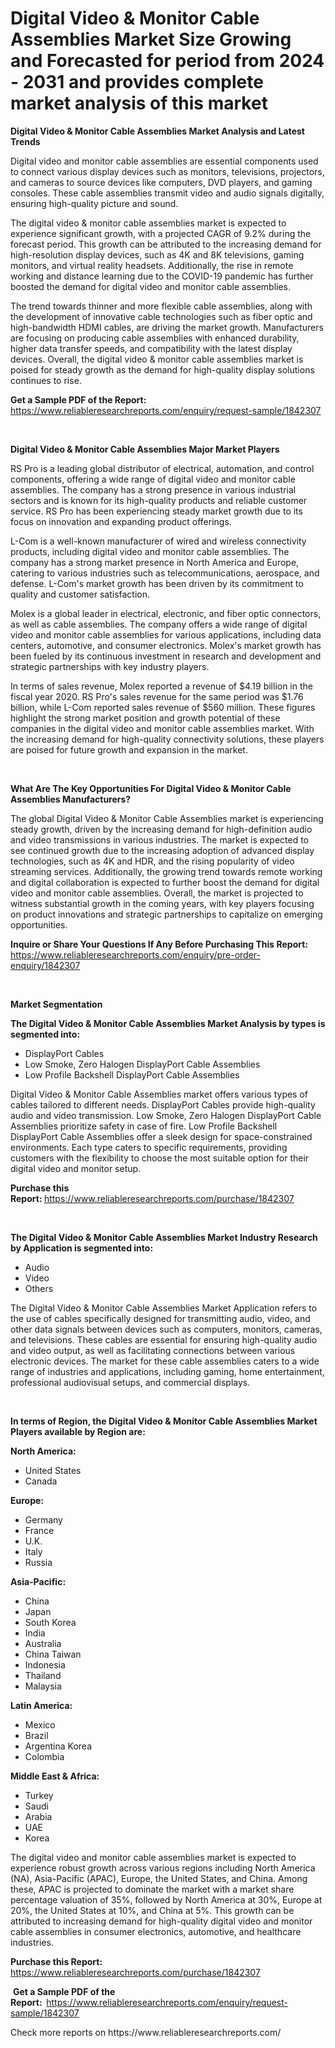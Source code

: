 <p><h1>Digital Video & Monitor Cable Assemblies Market Size Growing and Forecasted for period from 2024 - 2031 and provides complete market analysis of this market</h1></p><p><strong>Digital Video & Monitor Cable Assemblies Market Analysis and Latest Trends</strong></p>
<p><p>Digital video and monitor cable assemblies are essential components used to connect various display devices such as monitors, televisions, projectors, and cameras to source devices like computers, DVD players, and gaming consoles. These cable assemblies transmit video and audio signals digitally, ensuring high-quality picture and sound.</p><p>The digital video & monitor cable assemblies market is expected to experience significant growth, with a projected CAGR of 9.2% during the forecast period. This growth can be attributed to the increasing demand for high-resolution display devices, such as 4K and 8K televisions, gaming monitors, and virtual reality headsets. Additionally, the rise in remote working and distance learning due to the COVID-19 pandemic has further boosted the demand for digital video and monitor cable assemblies.</p><p>The trend towards thinner and more flexible cable assemblies, along with the development of innovative cable technologies such as fiber optic and high-bandwidth HDMI cables, are driving the market growth. Manufacturers are focusing on producing cable assemblies with enhanced durability, higher data transfer speeds, and compatibility with the latest display devices. Overall, the digital video & monitor cable assemblies market is poised for steady growth as the demand for high-quality display solutions continues to rise.</p></p>
<p><strong>Get a Sample PDF of the Report:&nbsp;</strong> <a href="https://www.reliableresearchreports.com/enquiry/request-sample/1842307">https://www.reliableresearchreports.com/enquiry/request-sample/1842307</a></p>
<p>&nbsp;</p>
<p><strong>Digital Video & Monitor Cable Assemblies Major Market Players</strong></p>
<p><p>RS Pro is a leading global distributor of electrical, automation, and control components, offering a wide range of digital video and monitor cable assemblies. The company has a strong presence in various industrial sectors and is known for its high-quality products and reliable customer service. RS Pro has been experiencing steady market growth due to its focus on innovation and expanding product offerings.</p><p>L-Com is a well-known manufacturer of wired and wireless connectivity products, including digital video and monitor cable assemblies. The company has a strong market presence in North America and Europe, catering to various industries such as telecommunications, aerospace, and defense. L-Com's market growth has been driven by its commitment to quality and customer satisfaction.</p><p>Molex is a global leader in electrical, electronic, and fiber optic connectors, as well as cable assemblies. The company offers a wide range of digital video and monitor cable assemblies for various applications, including data centers, automotive, and consumer electronics. Molex's market growth has been fueled by its continuous investment in research and development and strategic partnerships with key industry players.</p><p>In terms of sales revenue, Molex reported a revenue of $4.19 billion in the fiscal year 2020. RS Pro's sales revenue for the same period was $1.76 billion, while L-Com reported sales revenue of $560 million. These figures highlight the strong market position and growth potential of these companies in the digital video and monitor cable assemblies market. With the increasing demand for high-quality connectivity solutions, these players are poised for future growth and expansion in the market.</p></p>
<p>&nbsp;</p>
<p><strong>What Are The Key Opportunities For Digital Video & Monitor Cable Assemblies Manufacturers?</strong></p>
<p><p>The global Digital Video & Monitor Cable Assemblies market is experiencing steady growth, driven by the increasing demand for high-definition audio and video transmissions in various industries. The market is expected to see continued growth due to the increasing adoption of advanced display technologies, such as 4K and HDR, and the rising popularity of video streaming services. Additionally, the growing trend towards remote working and digital collaboration is expected to further boost the demand for digital video and monitor cable assemblies. Overall, the market is projected to witness substantial growth in the coming years, with key players focusing on product innovations and strategic partnerships to capitalize on emerging opportunities.</p></p>
<p><strong>Inquire or Share Your Questions If Any Before Purchasing This Report:</strong> <a href="https://www.reliableresearchreports.com/enquiry/pre-order-enquiry/1842307">https://www.reliableresearchreports.com/enquiry/pre-order-enquiry/1842307</a></p>
<p>&nbsp;</p>
<p><strong>Market Segmentation</strong></p>
<p><strong>The Digital Video & Monitor Cable Assemblies Market Analysis by types is segmented into:</strong></p>
<p><ul><li>DisplayPort Cables</li><li>Low Smoke, Zero Halogen DisplayPort Cable Assemblies</li><li>Low Profile Backshell DisplayPort Cable Assemblies</li></ul></p>
<p><p>Digital Video & Monitor Cable Assemblies market offers various types of cables tailored to different needs. DisplayPort Cables provide high-quality audio and video transmission. Low Smoke, Zero Halogen DisplayPort Cable Assemblies prioritize safety in case of fire. Low Profile Backshell DisplayPort Cable Assemblies offer a sleek design for space-constrained environments. Each type caters to specific requirements, providing customers with the flexibility to choose the most suitable option for their digital video and monitor setup.</p></p>
<p><strong>Purchase this Report:&nbsp;</strong><a href="https://www.reliableresearchreports.com/purchase/1842307">https://www.reliableresearchreports.com/purchase/1842307</a></p>
<p>&nbsp;</p>
<p><strong>The Digital Video & Monitor Cable Assemblies Market Industry Research by Application is segmented into:</strong></p>
<p><ul><li>Audio</li><li>Video</li><li>Others</li></ul></p>
<p><p>The Digital Video & Monitor Cable Assemblies Market Application refers to the use of cables specifically designed for transmitting audio, video, and other data signals between devices such as computers, monitors, cameras, and televisions. These cables are essential for ensuring high-quality audio and video output, as well as facilitating connections between various electronic devices. The market for these cable assemblies caters to a wide range of industries and applications, including gaming, home entertainment, professional audiovisual setups, and commercial displays.</p></p>
<p>&nbsp;</p>
<p><strong>In terms of Region, the Digital Video & Monitor Cable Assemblies Market Players available by Region are:</strong></p>
<p>
    <p> <strong> North America: </strong>
        <ul>
            <li>United States</li>
            <li>Canada</li>
        </ul>
        </p> 
    <p> <strong> Europe: </strong>
        <ul>
            <li>Germany</li>
            <li>France</li>
            <li>U.K.</li>
            <li>Italy</li>
            <li>Russia</li>
        </ul>
        </p> 
    <p> <strong> Asia-Pacific: </strong>
        <ul>
            <li>China</li>
            <li>Japan</li>
            <li>South Korea</li>
            <li>India</li>
            <li>Australia</li>
            <li>China Taiwan</li>
            <li>Indonesia</li>
            <li>Thailand</li>
            <li>Malaysia</li>
        </ul>
        </p> 
    <p> <strong> Latin America: </strong>
        <ul>
            <li>Mexico</li>
            <li>Brazil</li>
            <li>Argentina Korea</li>
            <li>Colombia</li>
        </ul>
        </p> 
    <p> <strong> Middle East & Africa: </strong>
        <ul>
            <li>Turkey</li>
            <li>Saudi</li>
            <li>Arabia</li>
            <li>UAE</li>
            <li>Korea</li>
        </ul>
    </p>
    </p>
<p><p>The digital video and monitor cable assemblies market is expected to experience robust growth across various regions including North America (NA), Asia-Pacific (APAC), Europe, the United States, and China. Among these, APAC is projected to dominate the market with a market share percentage valuation of 35%, followed by North America at 30%, Europe at 20%, the United States at 10%, and China at 5%. This growth can be attributed to increasing demand for high-quality digital video and monitor cable assemblies in consumer electronics, automotive, and healthcare industries.</p></p>
<p><strong>Purchase this Report: </strong><a href="https://www.reliableresearchreports.com/purchase/1842307">https://www.reliableresearchreports.com/purchase/1842307</a></p>
<p>&nbsp;<strong>Get a Sample PDF of the Report:&nbsp;&nbsp;</strong><a href="https://www.reliableresearchreports.com/enquiry/request-sample/1842307">https://www.reliableresearchreports.com/enquiry/request-sample/1842307</a></p>
<p><strong></strong></p>
<p>Check more reports on https://www.reliableresearchreports.com/</p>